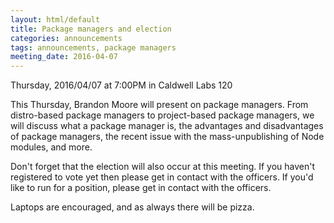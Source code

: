 ```yaml
---
layout: html/default
title: Package managers and election
categories: announcements
tags: announcements, package managers
meeting_date: 2016-04-07
---
```


Thursday, 2016/04/07 at 7:00PM in Caldwell Labs 120

This Thursday, Brandon Moore will present on package managers. From distro-based package managers to project-based package managers, we will discuss what a package manager is, the advantages and disadvantages of package managers, the recent issue with the mass-unpublishing of Node modules, and more.

Don't forget that the election will also occur at this meeting. If you haven't registered to vote yet then please get in contact with the officers. If you'd like to run for a position, please get in contact with the officers.

Laptops are encouraged, and as always there will be pizza.
